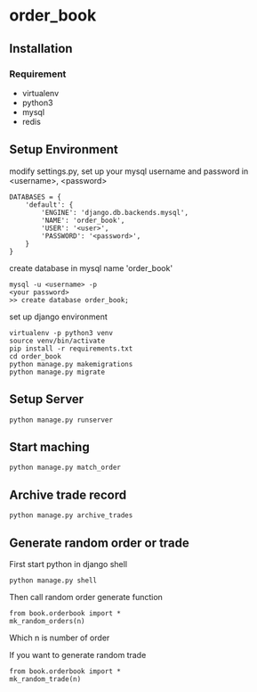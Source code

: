 # order_book

## Installation
### Requirement
- virtualenv
- python3
- mysql
- redis

## Setup Environment

modify settings.py, set up your mysql username and password in &lt;username&gt;, &lt;password&gt;
```
DATABASES = {
    'default': {
        'ENGINE': 'django.db.backends.mysql',
        'NAME': 'order_book',
        'USER': '<user>',
        'PASSWORD': '<password>',
    }
}
```
create database in mysql name 'order_book'
```
mysql -u <username> -p
<your password>
>> create database order_book;
```
set up django environment
```
virtualenv -p python3 venv
source venv/bin/activate
pip install -r requirements.txt
cd order_book
python manage.py makemigrations
python manage.py migrate
```

## Setup Server
```
python manage.py runserver
```

## Start maching
```
python manage.py match_order
```

## Archive trade record
```
python manage.py archive_trades
```

## Generate random order or trade
First start python in django shell
```
python manage.py shell
```
Then call random order generate function
```
from book.orderbook import *
mk_random_orders(n)
```
Which n is number of order

If you want to generate random trade
```
from book.orderbook import *
mk_random_trade(n)
```

